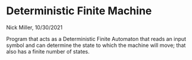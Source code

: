 # Deterministic Finite Machine

Nick Miller,
10/30/2021

Program that acts as a Deterministic Finite Automaton that reads an input symbol and can determine the state to which the machine will move; that also has a finite number of states.



